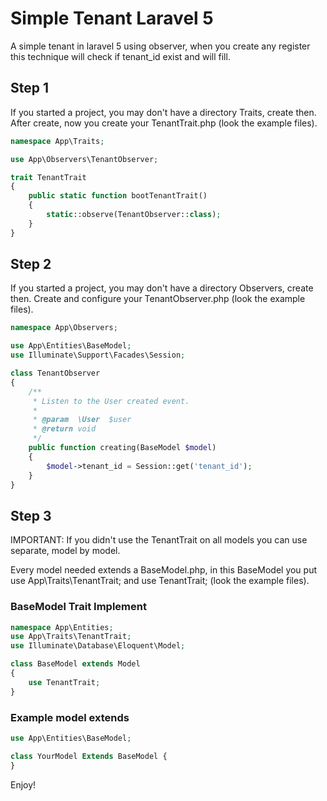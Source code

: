 # Simple Tenant Laravel 5
A simple tenant in laravel 5 using observer, when you create any register this technique will check if tenant_id exist and will fill.

## Step 1
If you started a project, you may don't have a directory Traits, create then. After create, now you create your TenantTrait.php (look the example files).

```php
namespace App\Traits;

use App\Observers\TenantObserver;

trait TenantTrait
{
    public static function bootTenantTrait()
    {
        static::observe(TenantObserver::class);
    }
}
```

## Step 2
If you started a project, you may don't have a directory Observers, create then. Create and configure your TenantObserver.php (look the example files).

```php
namespace App\Observers;

use App\Entities\BaseModel;
use Illuminate\Support\Facades\Session;

class TenantObserver
{
    /**
     * Listen to the User created event.
     *
     * @param  \User  $user
     * @return void
     */
    public function creating(BaseModel $model)
    {
        $model->tenant_id = Session::get('tenant_id');
    }
}
```

## Step 3
IMPORTANT: If you didn't use the TenantTrait on all models you can use separate, model by model.

Every model needed extends a BaseModel.php, in this BaseModel you put use App\Traits\TenantTrait; and use TenantTrait; (look the example files).

### BaseModel Trait Implement

```php
namespace App\Entities;
use App\Traits\TenantTrait;
use Illuminate\Database\Eloquent\Model;

class BaseModel extends Model
{
    use TenantTrait;
}
```

### Example model extends
```php
use App\Entities\BaseModel;

class YourModel Extends BaseModel {
}
```

Enjoy!
